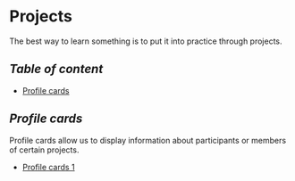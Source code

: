 # Projects

The best way to learn something is to put it into practice through projects.

## _Table of content_

- [Profile cards](#profile-cards)

## _Profile cards_

Profile cards allow us to display information about participants or members of certain projects.

- [Profile cards 1](/projects/profile-cards/profile-card-1/)
